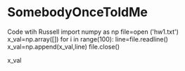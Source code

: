 # SomebodyOnceToldMe
Code wtih Russell 
import numpy as np
file=open ('hw1.txt')
x_val=np.array([])
for i in range(100):
    line=file.readline()
    x_val=np.append(x_val,line)
file.close()

x_val
